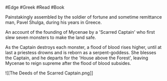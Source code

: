 #Edge #Greek #Read #Book 

Painstakingly assembled by the soldier of fortune and sometime remittance man, Pavel Shulga, during his years in Greece.

An account of the founding of Mycenae by a 'Scarred Captain' who first slew seven monsters to make the land safe.

As the Captain destroys each monster, a flood of blood rises higher, until at last a priestess drowns and is reborn as a serpent-goddess. She blesses the Captain, and he departs for the 'House above the Forest', leaving Mycenae to reign supreme after the flood of blood subsides.

![[The Deeds of the Scarred Captain.png]]